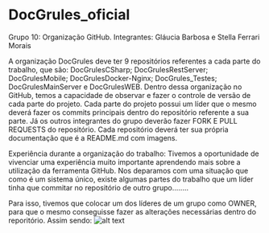 # DocGrules_oficial
Grupo 10: Organização GitHub.
Integrantes: Gláucia Barbosa e Stella Ferrari Morais

A organização DocGrules deve ter 9 repositórios referentes a cada parte do trabalho, que são:
DocGrulesCSharp; DocGrulesRestServer; DocGrulesMobile; DocGrulesDocker-Nginx; DocGrules_Testes; DocGrulesMainServer e DocGrulesWEB.
Dentro dessa organização no GitHub, temos a capacidade de observar e fazer o controle de versão de cada parte do projeto. 
Cada parte do projeto possui um líder que o mesmo deverá fazer os commits principais dentro do repositório referente a sua parte. 
Já os outros integrantes do grupo deverão fazer FORK E PULL REQUESTS do repositório.
Cada repositório deverá ter sua própria documentação que é a README.md com imagens.

Experiência durante a organização do trabalho: 
Tivemos a oportunidade de vivenciar uma experiência muito importante aprendendo mais sobre a utilização da ferramenta GitHub.
Nos deparamos com uma situação que como é um sistema único, existe algumas partes do trabalho que um líder tinha que commitar 
no repositório de outro grupo........

Para isso, tivemos que colocar um dos líderes de um grupo como OWNER, para que o mesmo conseguisse fazer as alterações necessárias 
dentro do reporitório. 
Assim sendo: 
![alt text](areadetrabalho/git1.jpeg "Alteração de permissão do usuário")
